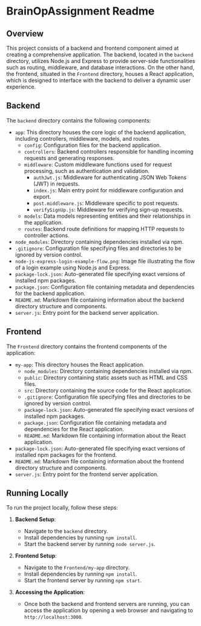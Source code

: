 # BrainOpAssignment Readme


## Overview
This project consists of a backend and frontend component aimed at creating a comprehensive application. The backend, located in the `backend` directory, utilizes Node.js and Express to provide server-side functionalities such as routing, middleware, and database interactions. On the other hand, the frontend, situated in the `Frontend` directory, houses a React application, which is designed to interface with the backend to deliver a dynamic user experience.

## Backend
The `backend` directory contains the following components:

- `app`: This directory houses the core logic of the backend application, including controllers, middleware, models, and routes.
  - `config`: Configuration files for the backend application.
  - `controllers`: Backend controllers responsible for handling incoming requests and generating responses.
  - `middleware`: Custom middleware functions used for request processing, such as authentication and validation.
    - `authJwt.js`: Middleware for authenticating JSON Web Tokens (JWT) in requests.
    - `index.js`: Main entry point for middleware configuration and export.
    - `post.middleware.js`: Middleware specific to post requests.
    - `verifySignUp.js`: Middleware for verifying sign-up requests.
  - `models`: Data models representing entities and their relationships in the application.
  - `routes`: Backend route definitions for mapping HTTP requests to controller actions.
- `node_modules`: Directory containing dependencies installed via npm.
- `.gitignore`: Configuration file specifying files and directories to be ignored by version control.
- `node-js-express-login-example-flow.png`: Image file illustrating the flow of a login example using Node.js and Express.
- `package-lock.json`: Auto-generated file specifying exact versions of installed npm packages.
- `package.json`: Configuration file containing metadata and dependencies for the backend application.
- `README.md`: Markdown file containing information about the backend directory structure and components.
- `server.js`: Entry point for the backend server application.

## Frontend
The `Frontend` directory contains the frontend components of the application:

- `my-app`: This directory houses the React application.
  - `node_modules`: Directory containing dependencies installed via npm.
  - `public`: Directory containing static assets such as HTML and CSS files.
  - `src`: Directory containing the source code for the React application.
  - `.gitignore`: Configuration file specifying files and directories to be ignored by version control.
  - `package-lock.json`: Auto-generated file specifying exact versions of installed npm packages.
  - `package.json`: Configuration file containing metadata and dependencies for the React application.
  - `README.md`: Markdown file containing information about the React application.
- `package-lock.json`: Auto-generated file specifying exact versions of installed npm packages for the frontend.
- `README.md`: Markdown file containing information about the frontend directory structure and components.
- `server.js`: Entry point for the frontend server application.

## Running Locally
To run the project locally, follow these steps:

1. **Backend Setup**:
   - Navigate to the `backend` directory.
   - Install dependencies by running `npm install`.
   - Start the backend server by running `node server.js`.

2. **Frontend Setup**:
   - Navigate to the `Frontend/my-app` directory.
   - Install dependencies by running `npm install`.
   - Start the frontend server by running `npm start`.

3. **Accessing the Application**:
   - Once both the backend and frontend servers are running, you can access the application by opening a web browser and navigating to `http://localhost:3000`.
